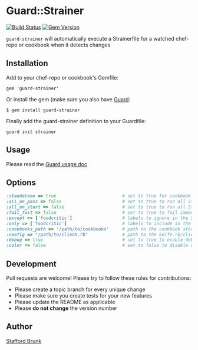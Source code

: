 # Guard::Strainer
[![Build Status](https://travis-ci.org/wingrunr21/guard-strainer.png)](https://travis-ci.org/wingrunr21/guard-strainer) [![Gem Version](https://badge.fury.io/rb/guard-strainer.png)](http://badge.fury.io/rb/guard-strainer)

```guard-strainer``` will automatically execute a Strainerfile for a watched chef-repo or cookbook when it detects changes

## Installation

Add to your chef-repo or cookbook's Gemfile:

    gem 'guard-strainer'

Or install the gem (make sure you also have [Guard](https://github.com/guard/guard):

    $ gem install guard-strainer

Finally add the guard-strainer definition to your Guardfile:

    guard init strainer

## Usage
Please read the [Guard usage doc](http://github.com/guard/guard#readme)

## Options

```ruby
:standalone => true                         # set to true for cookbook operation. Default false.
:all_on_pass => false                       # set to true to run all Strainerfiles on pass. Default true.
:all_on_start => false                      # set to true to run all Strainerfiles on start. Default true.
:fail_fast => false                         # set to true to fail immediately upon any non-zero exit code. Default true.
:except => ['foodcritic']                   # labels to ignore in the Strainerfiles
:only => ['foodcritic']                     # labels to include in the Strainerfiles
:cookbooks_path => '/path/to/cookbooks'     # path to the cookbook store
:config => "/path/to/client.rb"             # path to the knife.rb/client.rb config
:debug => true                              # set to true to enable debugging log output. Default false.
:color => false                             # set to false to disable colored output. Default is true
```

## Development

Pull requests are welcome! Please try to follow these rules for contributions:

* Please create a topic branch for every unique change
* Please make sure you create tests for your new features
* Please update the README as applicable
* Please **do not change** the version number

## Author
[Stafford Brunk](https://github.com/wingrunr21)
